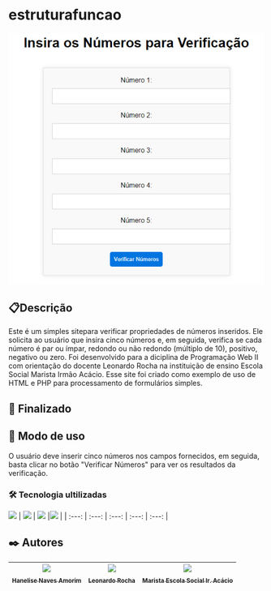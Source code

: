 # estruturafuncao
![imagem](img/estrutura.png)

## 📋Descrição
Este é um simples sitepara verificar propriedades de números inseridos. Ele solicita ao usuário que insira cinco números e, em seguida, verifica se cada número é par ou ímpar, redondo ou não redondo (múltiplo de 10), positivo, negativo ou zero. Foi desenvolvido para a diciplina de Programação Web II com orientação do docente Leonardo Rocha na instituição de ensino Escola Social Marista Irmão Acácio.
Esse site foi criado como exemplo de uso de HTML e PHP para processamento de formulários simples.

## 🚧 Finalizado

## 🔧 Modo de uso
O usuário deve inserir cinco números nos campos fornecidos, em seguida, basta clicar no botão "Verificar Números" para ver os resultados da verificação.

### 🛠️ Tecnologia ultilizadas
<img src="https://cdn.jsdelivr.net/gh/devicons/devicon/icons/github/github-original-wordmark.svg" width=50   
/> | <img src="https://cdn.jsdelivr.net/gh/devicons/devicon@latest/icons//-.svg" width=50/> |  <img src="https://cdn.jsdelivr.net/gh/devicons/devicon/icons/html5/html5-original-wordmark.svg" width=50 
/> |<img src="https://cdn.jsdelivr.net/gh/devicons/devicon/icons/css3/css3-original-wordmark.svg" width=50/> |
| :---: | :---: | :---: | :---: | :---: |

## ✒️ Autores
| [<img loading="lazy" src="https://avatars.githubusercontent.com/u/105460028?v=4" width=115><br><sub>Hanelise Naves Amorim</sub>](https://github.com/hiseamorim) |  [<img loading="lazy" src="https://avatars.githubusercontent.com/u/86802310?v=4" width=115><br><sub>Leonardo Rocha</sub>](https://github.com/LeonardoRochaMarista) |  [<img loading="lazy" src="https://avatars.githubusercontent.com/u/86796647?s=200&v=4" width=115><br><sub>Marista Escola Social Ir. Acácio</sub>](https://github.com/MaristaIrAcacio) | 
| :---: | :---: | :---: | 